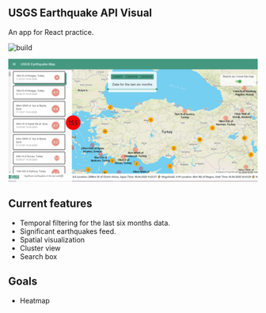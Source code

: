 ## USGS Earthquake API Visual

An app for React practice.

![build](https://codebuild.us-east-2.amazonaws.com/badges?uuid=eyJlbmNyeXB0ZWREYXRhIjoibU5qTHp2WjhlQXFySlliT21PYTBZM1E0MEdrcVU2Q2MxdGZ2Q3BnTExOaXJ6emMzR3V3cnVqckQ5NDA4UzFTYlJTSDZvZzIyUjdnNlZ0ZVVXRG5jYWswPSIsIml2UGFyYW1ldGVyU3BlYyI6IncyLy9oOEdoMEdSNUl5NW0iLCJtYXRlcmlhbFNldFNlcmlhbCI6MX0%3D&branch=master)

![alt text](https://github.com/capan/usgs-earthquake-visual/blob/master/assets/2.PNG)

Current features
----------------
- Temporal filtering for the last six months data.
- Significant earthquakes feed.
- Spatial visualization
- Cluster view
- Search box

Goals
-----
- Heatmap
